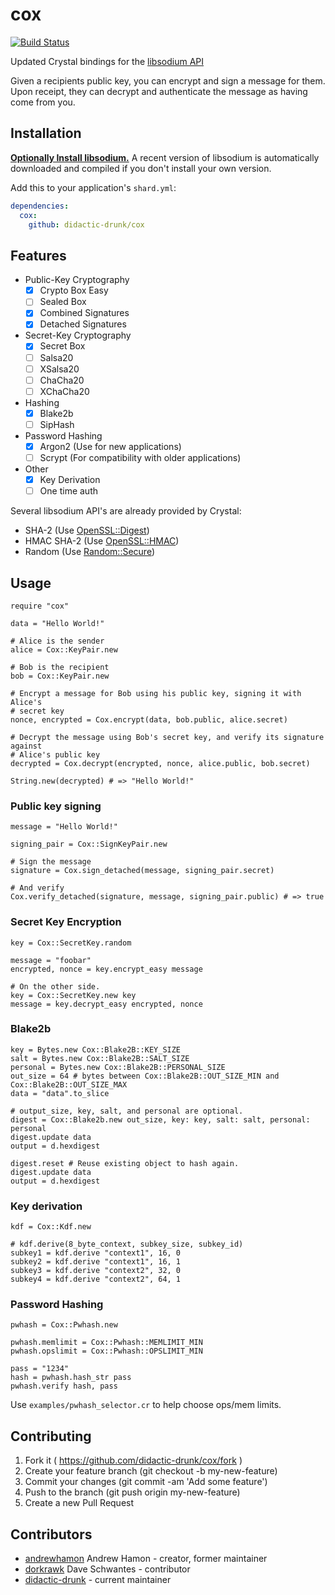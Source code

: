 # cox
[![Build Status](https://travis-ci.org/didactic-drunk/cox.svg?branch=master)](https://travis-ci.org/didactic-drunk/cox)

Updated Crystal bindings for the [libsodium API](https://libsodium.gitbook.io/doc/)

Given a recipients public key, you can encrypt and sign a message for them. Upon
receipt, they can decrypt and authenticate the message as having come from you.

## Installation

**[Optionally Install libsodium.](https://download.libsodium.org/doc/installation/)**
A recent version of libsodium is automatically downloaded and compiled if you don't install your own version.

Add this to your application's `shard.yml`:

```yaml
dependencies:
  cox:
    github: didactic-drunk/cox
```


## Features

- Public-Key Cryptography
  - [x] Crypto Box Easy
  - [ ] Sealed Box
  - [x] Combined Signatures
  - [x] Detached Signatures
- Secret-Key Cryptography
  - [x] Secret Box
  - [ ] Salsa20
  - [ ] XSalsa20
  - [ ] ChaCha20
  - [ ] XChaCha20
- Hashing
  - [x] Blake2b
  - [ ] SipHash
- Password Hashing
  - [x] Argon2 (Use for new applications)
  - [ ] Scrypt (For compatibility with older applications)
- Other
  - [x] Key Derivation
  - [ ] One time auth

Several libsodium API's are already provided by Crystal:
* SHA-2 (Use [OpenSSL::Digest](https://crystal-lang.org/api/latest/OpenSSL/Digest.html))
* HMAC SHA-2 (Use [OpenSSL::HMAC](https://crystal-lang.org/api/latest/OpenSSL/HMAC.html))
* Random (Use [Random::Secure](https://crystal-lang.org/api/latest/Random/Secure.html))

## Usage

```crystal
require "cox"

data = "Hello World!"

# Alice is the sender
alice = Cox::KeyPair.new

# Bob is the recipient
bob = Cox::KeyPair.new

# Encrypt a message for Bob using his public key, signing it with Alice's
# secret key
nonce, encrypted = Cox.encrypt(data, bob.public, alice.secret)

# Decrypt the message using Bob's secret key, and verify its signature against
# Alice's public key
decrypted = Cox.decrypt(encrypted, nonce, alice.public, bob.secret)

String.new(decrypted) # => "Hello World!"
```

### Public key signing
```crystal
message = "Hello World!"

signing_pair = Cox::SignKeyPair.new

# Sign the message
signature = Cox.sign_detached(message, signing_pair.secret)

# And verify
Cox.verify_detached(signature, message, signing_pair.public) # => true
```

### Secret Key Encryption
```crystal
key = Cox::SecretKey.random

message = "foobar"
encrypted, nonce = key.encrypt_easy message

# On the other side.
key = Cox::SecretKey.new key
message = key.decrypt_easy encrypted, nonce
```

### Blake2b
```crystal
key = Bytes.new Cox::Blake2B::KEY_SIZE
salt = Bytes.new Cox::Blake2B::SALT_SIZE
personal = Bytes.new Cox::Blake2B::PERSONAL_SIZE
out_size = 64 # bytes between Cox::Blake2B::OUT_SIZE_MIN and Cox::Blake2B::OUT_SIZE_MAX
data = "data".to_slice

# output_size, key, salt, and personal are optional.
digest = Cox::Blake2b.new out_size, key: key, salt: salt, personal: personal
digest.update data
output = d.hexdigest

digest.reset # Reuse existing object to hash again.
digest.update data
output = d.hexdigest
```

### Key derivation
```crystal
kdf = Cox::Kdf.new

# kdf.derive(8_byte_context, subkey_size, subkey_id)
subkey1 = kdf.derive "context1", 16, 0
subkey2 = kdf.derive "context1", 16, 1
subkey3 = kdf.derive "context2", 32, 0
subkey4 = kdf.derive "context2", 64, 1
```

### Password Hashing
```crystal
pwhash = Cox::Pwhash.new

pwhash.memlimit = Cox::Pwhash::MEMLIMIT_MIN
pwhash.opslimit = Cox::Pwhash::OPSLIMIT_MIN

pass = "1234"
hash = pwhash.hash_str pass
pwhash.verify hash, pass
```

Use `examples/pwhash_selector.cr` to help choose ops/mem limits.


## Contributing

1. Fork it ( https://github.com/didactic-drunk/cox/fork )
2. Create your feature branch (git checkout -b my-new-feature)
3. Commit your changes (git commit -am 'Add some feature')
4. Push to the branch (git push origin my-new-feature)
5. Create a new Pull Request

## Contributors

- [andrewhamon](https://github.com/andrewhamon) Andrew Hamon - creator, former maintainer
- [dorkrawk](https://github.com/dorkrawk) Dave Schwantes - contributor
- [didactic-drunk](https://github.com/didactic-drunk) - current maintainer
